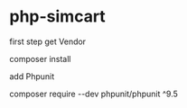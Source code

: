 # php-simcart

first step get Vendor

composer install

add Phpunit

composer require --dev phpunit/phpunit ^9.5


